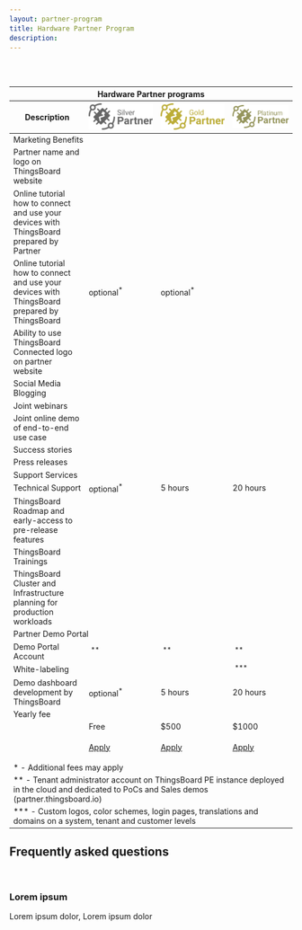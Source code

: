 ```yaml
---
layout: partner-program
title: Hardware Partner Program
description:
---
```



<br/>
<br/>
<div id="partner-program-pricing">
    <table>
        <thead>
        <tr>
            <th class="left-right-shadow program-type-header" colspan="4"><div class="program-type-header">Hardware Partner programs</div></th>
        </tr>
        <tr>
            <th class="left-shadow program-type-header"><div class="program-type-header">Description</div></th>
            <th class="program-type-header"><div class="program-type-header"><img src="/images/partners/silver-partner.svg"/></div></th>
            <th class="program-type-header"><div class="program-type-header"><img src="/images/partners/gold-partner.svg"/></div></th>
            <th class="right-shadow program-type-header"><div class="program-type-header"><img src="/images/partners/platinum-partner.svg"/></div></th>
        </tr>
        </thead>
        <tbody>
        <tr>
            <td class="program-section" colspan="4"><i class="fa fa-shopping-bag" aria-hidden="true"></i>Marketing Benefits</td>
        </tr>
        <tr>
            <td>Partner name and logo on ThingsBoard website</td>
            <td class="checked"></td>
            <td class="checked"></td>
            <td class="checked"></td>
        </tr>
        <tr>
            <td>Online tutorial how to connect and use 
                your devices with ThingsBoard prepared by Partner</td>
            <td class="checked"></td>
            <td class="checked"></td>
            <td class="checked"></td>
        </tr>
        <tr>
            <td>Online tutorial how to connect and use 
                your devices with ThingsBoard prepared by ThingsBoard</td>
            <td>optional<sup>*</sup></td>
            <td>optional<sup>*</sup></td>
            <td class="checked"></td>
        </tr>
        <tr>
            <td>Ability to use ThingsBoard Connected logo
                on partner website</td>
            <td class="checked"></td>
            <td class="checked"></td>
            <td class="checked"></td>
        </tr>        
        <tr>
            <td>Social Media Blogging</td>
            <td class="unchecked"></td>
            <td class="checked"></td>
            <td class="checked"></td>
        </tr>   
        <tr>
            <td>Joint webinars</td>
            <td class="unchecked"></td>
            <td class="checked"></td>
            <td class="checked"></td>
        </tr>   
        <tr>
            <td>Joint online demo of end-to-end use case</td>
            <td class="unchecked"></td>
            <td class="checked"></td>
            <td class="checked"></td>
        </tr>   
        <tr>
            <td>Success stories</td>
            <td class="unchecked"></td>
            <td class="checked"></td>
            <td class="checked"></td>
        </tr>   
        <tr>
            <td>Press releases</td>
            <td class="unchecked"></td>
            <td class="checked"></td>
            <td class="checked"></td>
        </tr>   
        <tr>
            <td class="program-section" colspan="4"><i class="fa fa-life-ring" aria-hidden="true"></i>Support Services</td>
        </tr>
        <tr>
            <td>Technical Support</td>
            <td>optional<sup>*</sup></td>
            <td>5 hours</td>
            <td>20 hours</td>
        </tr>   
        <tr>
            <td>ThingsBoard Roadmap and 
                early-access to pre-release features</td>
            <td class="unchecked"></td>
            <td class="checked"></td>
            <td class="checked"></td>
        </tr>   
        <tr>
            <td>ThingsBoard Trainings</td>
            <td class="unchecked"></td>
            <td class="checked"></td>
            <td class="checked"></td>
        </tr>   
        <tr>
            <td>ThingsBoard Cluster and Infrastructure 
                planning for production workloads</td>
            <td class="unchecked"></td>
            <td class="checked"></td>
            <td class="checked"></td>
        </tr>   
        <tr>
            <td class="program-section" colspan="4"><i class="fa fa-desktop" aria-hidden="true"></i>Partner Demo Portal</td>
        </tr>        
        <tr>
            <td>Demo Portal Account</td>
            <td class="checked">&nbsp;<sup>**</sup></td>
            <td class="checked">&nbsp;<sup>**</sup></td>
            <td class="checked">&nbsp;<sup>**</sup></td>
        </tr>
        <tr>
            <td>White-labeling</td>
            <td class="unchecked"></td>
            <td class="unchecked"></td>
            <td class="checked">&nbsp;<sup>***</sup></td>
        </tr>
        <tr>
            <td>Demo dashboard development by ThingsBoard</td>
            <td>optional<sup>*</sup></td>
            <td>5 hours</td>
            <td>20 hours</td>
        </tr>
        <tr>
            <td class="program-section" colspan="4"><i class="fa fa-dollar" aria-hidden="true"></i>Yearly fee</td>
        </tr>        
        <tr>
            <td></td>
            <td>Free</td>
            <td>$500</td>
            <td>$1000</td>
        </tr>
        <tr>
            <td></td>
            <td>
                <div class="apply-cell">
                    <p><a href="/partners/apply/hardware/?program=silver" class="button">Apply</a></p>
                </div>    
            </td>
            <td>
                <div class="apply-cell">
                    <p><a href="/partners/apply/hardware/?program=gold" class="button">Apply</a></p>
                </div>    
            </td>
            <td>
                <div class="apply-cell">
                    <p><a href="/partners/apply/hardware/?program=platinum" class="button">Apply</a></p>
                </div>    
            </td>
        </tr>
        <tr>
            <td class="note" colspan="4">* - Additional fees may apply</td>
        </tr>        
        <tr>
            <td class="note" colspan="4">** - Tenant administrator account on ThingsBoard PE instance deployed in the cloud and dedicated to PoCs and Sales demos (partner.thingsboard.io)</td>
        </tr>
        <tr>
            <td class="note" colspan="4">*** - Custom logos, color schemes, login pages, translations and domains on a system, tenant and customer levels</td>
        </tr>        
        </tbody>
    </table>
    <div class="bottom-background"></div>
</div>

## Frequently asked questions

<br/>

<div class="pi-accordion">
    <h3 id="lorem-ipsum">Lorem ipsum</h3>
    <div class="item" data-tag="h4" data-item-id="lorem-ipsum-dolor" data-title="Lorem ipsum dolor">
        <div class="container">
            <p>
                Lorem ipsum dolor, Lorem ipsum dolor
            </p>
        </div>
    </div>
</div>



